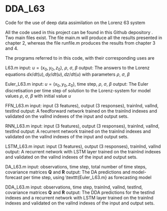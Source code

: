 # DDA_L63
Code for the use of deep data assimilation on the Lorenz 63 system

All the code used in this project can be found in this Github depository .
Two main files exist. The file main.m will produce all the results presented in chapter 2, whereas the file runfile.m produces the results from chapter 3 and 4. 

The programs referred to in this code, with their corresponding uses are

L63.m
input: $u=(x_0,y_0,z_0)$, $\rho$, $\sigma$, $\beta$
output: The answers to the Lorenz equations $dx/dt(u), dy/dt(u), dz/dt(u)$ with parameters $\rho$, $\sigma$, $\beta$ 

Euler_L63.m
input: $u=(x_0,y_0,z_0)$, time step, $\rho$, $\sigma$, $\beta$
output: The Euler discretisation per time step of solution to the Lorenz-system for model values $\rho$, $\sigma$, $\beta$ with initial value $u$

FFN_L63.m
input: input (3 features), output (3 responses), trainInd, valInd, testInd
output: A feedforward network trained on the trainInd indexes and validated on the valInd indexes of the input and output sets.

RNN_L63.m
input: input (3 features), output (3 responses), trainInd, valInd, testInd
output: A recurrent network trained on the trainInd indexes and validated on the valInd indexes of the input and output sets.

LSTM_L63.m
input: input (3 features), output (3 responses), trainInd, valInd
output: A recurrent network with LSTM layer trained on the trainInd indexes and validated on the valInd indexes of the input and output sets.

DA_L63.m
input: observations, time step, total number of time steps, covariance matrices $\textbf{Q}$ and $\textbf{R}$
output: The DA predictions and model-forecast per time step, using  \texttt{Euler\_L63.m} as forecasting model
  
DDA_L63.m
input: observations, time step,  trainInd, valInd, testInd, covariance matrices $\textbf{Q}$ and $\textbf{R}$
output: The DDA predictions for the testInd indexes and a recurrent network with LSTM layer trained on the trainInd indexes and validated on the valInd indexes of the input and output sets.

